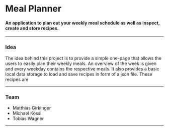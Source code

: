 
# Meal Planner

#### An application to plan out your weekly meal schedule as well as inspect, create and store recipes.

_________________

### Idea

The idea behind this project is to provide a simple one-page that allows the users to easily plan their weekly meals.
An overview of the week is given and every weekday contains the respective meals.
It also provides a basic local data storage to load and save recipes in form of a json file.
These recipes are 

_________________

### Team

- Matthias Girkinger
- Michael Kössl
- Tobias Wagner

_________________

